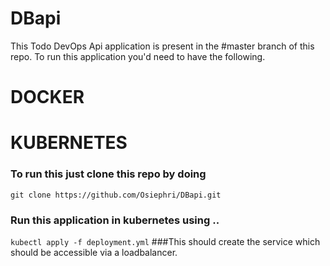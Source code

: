 # DBapi
This Todo DevOps Api application is present in the #master branch of this repo.
To run this application you'd need to have the following.
# DOCKER
# KUBERNETES

### To run this just clone this repo by doing
`git clone https://github.com/Osiephri/DBapi.git`
### Run this application in kubernetes using ..
`kubectl apply -f deployment.yml`
###This should create the service which should be accessible via a loadbalancer.
